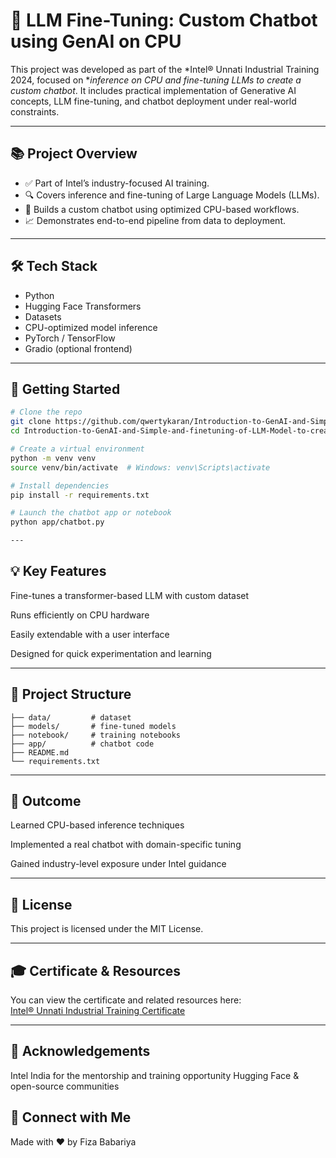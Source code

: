 # 🤖 LLM Fine-Tuning: Custom Chatbot using GenAI on CPU

This project was developed as part of the *Intel® Unnati Industrial Training 2024, focused on **inference on CPU and fine-tuning LLMs to create a custom chatbot*. It includes practical implementation of Generative AI concepts, LLM fine-tuning, and chatbot deployment under real-world constraints.

---

## 📚 Project Overview

- ✅ Part of Intel’s industry-focused AI training.  
- 🔍 Covers inference and fine-tuning of Large Language Models (LLMs).  
- 💬 Builds a custom chatbot using optimized CPU-based workflows.  
- 📈 Demonstrates end-to-end pipeline from data to deployment.

---

## 🛠 Tech Stack

- Python  
- Hugging Face Transformers  
- Datasets  
- CPU-optimized model inference  
- PyTorch / TensorFlow  
- Gradio (optional frontend)

---

## 🚀 Getting Started

```bash
# Clone the repo
git clone https://github.com/qwertykaran/Introduction-to-GenAI-and-Simple-and-finetuning-of-LLM-Model-to-create-a-Custom-Chatbot-main.git
cd Introduction-to-GenAI-and-Simple-and-finetuning-of-LLM-Model-to-create-a-Custom-Chatbot-main

# Create a virtual environment
python -m venv venv
source venv/bin/activate  # Windows: venv\Scripts\activate

# Install dependencies
pip install -r requirements.txt

# Launch the chatbot app or notebook
python app/chatbot.py

---
```
## 💡 Key Features

Fine-tunes a transformer-based LLM with custom dataset

Runs efficiently on CPU hardware

Easily extendable with a user interface

Designed for quick experimentation and learning

---

## 📁 Project Structure
```
├── data/         # dataset
├── models/       # fine-tuned models
├── notebook/     # training notebooks
├── app/          # chatbot code
├── README.md
└── requirements.txt
```
---

## 🧪 Outcome
Learned CPU-based inference techniques

Implemented a real chatbot with domain-specific tuning

Gained industry-level exposure under Intel guidance

---

## 📄 License
This project is licensed under the MIT License.

---

## 🎓 Certificate & Resources

You can view the certificate and related resources here:  
[Intel® Unnati Industrial Training Certificate](https://drive.google.com/file/d/1CAoP-MrF4-nnOsBdjzY1jRUKI8YJi5D_/view?usp=sharing)

---

## 🙌 Acknowledgements
Intel India for the mentorship and training opportunity
Hugging Face & open-source communities

## 🔗 Connect with Me
Made with ❤ by Fiza Babariya
